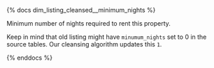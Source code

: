 {% docs dim_listing_cleansed__minimum_nights %}

Minimum number of nights required to rent this property.

Keep in mind that old listing might have `minumum_nights` set to 0 in the source tables. Our cleansing algorithm updates this `1`.

{% enddocs %}
